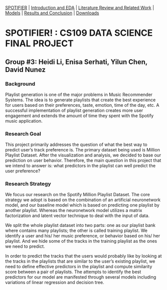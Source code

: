 [SPOTIFIER](https://heli18.github.io/CS109_Spotifier/) |
[Introduction and EDA](https://heli18.github.io/CS109_Spotifier/intro) |
[Literature Review and Related Work](https://heli18.github.io/CS109_Spotifier/lit) |
[Models](https://heli18.github.io/CS109_Spotifier/models) |
[Results and Conclusion](https://heli18.github.io/CS109_Spotifier/results) |
[Downloads](https://heli18.github.io/CS109_Spotifier/downloads) 

# SPOTIFIER! : CS109 DATA SCIENCE FINAL PROJECT

## Group #3: Heidi Li, Enisa Serhati, Yilun Chen, David Nunez

### Background

Playlist generation is one of the major problems in Music Recommender Systems. The idea is to generate playlists that create the best experience for users based on their preferences, taste, emotion, time of the day, etc. A successful implementation of playlist generation creates more user engagement and extends the amount of time they spent with the Spotify music application.

### Research Goal

This project primarily addresses the question of what the best way to predict user’s track preference is. The primary dataset being used is Million Playlist Dataset. After the visualization and analysis, we decided to base our prediction on user behavior. Therefore, the main question in this project that we intend to answer is: what predictors in the playlist can well predict the user preference?

### Research Strategy

We focus our research on the Spotify Million Playlist Dataset. The core strategy we adopt is based on the combination of an artificial neuronetwork model, and our baseline model which is based on predicting one playlist by another playlist. Whereas the neuronetwork model utilizes a matrix factorization and latent vector technique to deal with the input of data.

We split the whole playlist dataset into two parts: one as our playlist bank where contains many playlists; the other is called training playlist. We identify a user and his/ her music preference, or behavior based on his/ her playlist. And we hide some of the tracks in the training playlist as the ones we need to predict.

In order to predict the tracks that the users would probably like by looking at the tracks in the playlists that are similar to the user’s existing playlist, we need to define effective predictors in the playlist and compute similarity score between a pair of playlists. The attempts to identify the best predictors for our model are manifested through several models including variations of linear regression and decision tree.